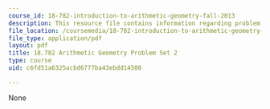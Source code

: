 ```yaml
---
course_id: 18-782-introduction-to-arithmetic-geometry-fall-2013
description: This resource file contains information regarding problem set 2.
file_location: /coursemedia/18-782-introduction-to-arithmetic-geometry-fall-2013/c6fd51a6325acbd6777ba43ebdd14500_MIT18_782F13_pset2.pdf
file_type: application/pdf
layout: pdf
title: 18.782 Arithmetic Geometry Problem Set 2
type: course
uid: c6fd51a6325acbd6777ba43ebdd14500

---
```

None